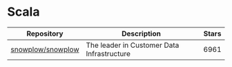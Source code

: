 # Scala

| Repository                                                | Description                                | Stars |
| --------------------------------------------------------- | ------------------------------------------ | ----- |
| [snowplow/snowplow](https://github.com/snowplow/snowplow) | The leader in Customer Data Infrastructure | 6961  |

